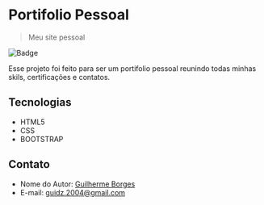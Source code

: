 # Portifolio Pessoal

> Meu site pessoal

![Badge](https://guidzs.github.io)

Esse projeto foi feito para ser um portifolio pessoal reunindo todas minhas skils, certificações e contatos.

## Tecnologias

- HTML5
- CSS
- BOOTSTRAP

## Contato

- Nome do Autor: [Guilherme Borges](https://www.linkedin.com/in/guidzsBorges/)
- E-mail: guidz.2004@gmail.com
